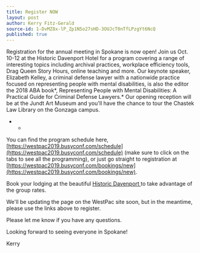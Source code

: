 ```yaml
---
title: Register NOW
layout: post
author: Kerry Fitz-Gerald
source-id: 1-DvMZ8x-lP_Zp1N5o27sHD-3OUJcT0nTfLPzgYt6NcQ
published: true
---
```

Registration for the annual meeting in Spokane is now open!  Join us Oct. 10-12 at the Historic Davenport Hotel for a program covering a range of interesting topics including archival practices, workplace efficiency tools, Drag Queen Story Hours, online teaching and more. Our keynote speaker, Elizabeth Kelley, a criminal defense lawyer with a nationwide practice focused on representing people with mental disabilities, is also the editor the 2018 ABA book*, Representing People with Mental Disabilities: A Practical Guide for Criminal Defense Lawyers.*  Our opening reception will be at the Jundt Art Museum and you'll have the chance to tour the Chastek Law Library on the Gonzaga campus.

* *

You can find the program schedule here, [https://westpac2019.busyconf.com/schedule](https://westpac2019.busyconf.com/schedule) (make sure to click on the tabs to see all the programming), or just go straight to registration at  [https://westpac2019.busyconf.com/bookings/new](https://westpac2019.busyconf.com/bookings/new).

 

Book your lodging at the beautiful [Historic Davenport ](https://www.marriott.com/event-reservations/reservation-link.mi?id=1551132228239&key=GRP&app=resvlinkC)to take advantage of the group rates.

 

We'll be updating the page on the WestPac site soon, but in the meantime, please use the links above to register.

 

Please let me know if you have any questions.

 

Looking forward to seeing everyone in Spokane!

 

Kerry

